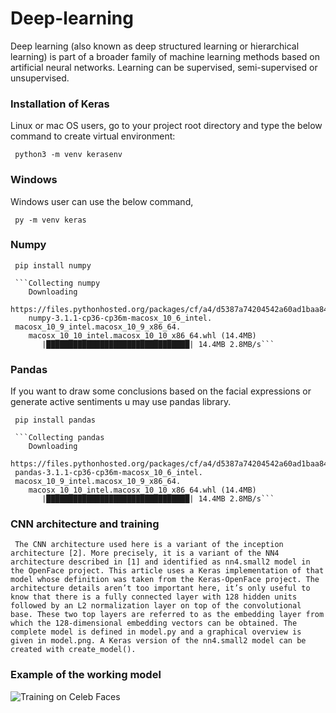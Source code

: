 # Deep-learning
Deep learning (also known as deep structured learning or hierarchical learning) is part of a broader family of machine learning methods based on artificial neural networks. Learning can be supervised, semi-supervised or unsupervised.

### Installation of Keras
Linux or mac OS users, go to your project root directory and type the below command to create virtual environment:
     
     python3 -m venv kerasenv
   
### Windows

Windows user can use the below command,

     py -m venv keras  
### Numpy

     pip install numpy 
     
     ```Collecting numpy 
        Downloading 
     https://files.pythonhosted.org/packages/cf/a4/d5387a74204542a60ad1baa84cd2d3353c330e59be8cf2d47c0b11d3cde8/ 
        numpy-3.1.1-cp36-cp36m-macosx_10_6_intel.
     macosx_10_9_intel.macosx_10_9_x86_64. 
        macosx_10_10_intel.macosx_10_10_x86_64.whl (14.4MB) 
           |████████████████████████████████| 14.4MB 2.8MB/s```     


### Pandas 
   If you want to draw some conclusions based on the facial expressions or generate active sentiments u may use pandas library.
     
     pip install pandas
     
     ```Collecting pandas 
        Downloading 
     https://files.pythonhosted.org/packages/cf/a4/d5387a74204542a60ad1baa84cd2d3353c330e59be8cf2d47c0b11d3cde8/ 
     pandas-3.1.1-cp36-cp36m-macosx_10_6_intel.
     macosx_10_9_intel.macosx_10_9_x86_64. 
        macosx_10_10_intel.macosx_10_10_x86_64.whl (14.4MB) 
           |████████████████████████████████| 14.4MB 2.8MB/s```
           
### CNN architecture and training
     The CNN architecture used here is a variant of the inception architecture [2]. More precisely, it is a variant of the NN4 architecture described in [1] and identified as nn4.small2 model in the OpenFace project. This article uses a Keras implementation of that model whose definition was taken from the Keras-OpenFace project. The architecture details aren’t too important here, it’s only useful to know that there is a fully connected layer with 128 hidden units followed by an L2 normalization layer on top of the convolutional base. These two top layers are referred to as the embedding layer from which the 128-dimensional embedding vectors can be obtained. The complete model is defined in model.py and a graphical overview is given in model.png. A Keras version of the nn4.small2 model can be created with create_model().
      
### Example of the working model
  ![Training on Celeb Faces](https://i1.wp.com/sefiks.com/wp-content/uploads/2020/02/deepface-tests.png?ssl=1)
